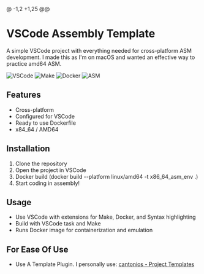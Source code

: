 @ -1,2 +1,25 @@
# VSCode Assembly Template

A simple VSCode project with everything needed for cross-platform ASM development. I made this as I'm on macOS and wanted an effective way to practice amd64 ASM.

![VSCode](https://img.shields.io/badge/VSCode-007ACC?style=for-the-badge&logo=visual-studio-code&logoColor=white)
![Make](https://img.shields.io/badge/Make-000000?style=for-the-badge&logo=makefile&logoColor=white)
![Docker](https://img.shields.io/badge/Docker-2496ED?style=for-the-badge&logo=docker&logoColor=white)
![ASM](https://img.shields.io/badge/ASM-4EAA25?style=for-the-badge&logo=hashnode&logoColor=white)

## Features
- Cross-platform
- Configured for VSCode
- Ready to use Dockerfile
- x84_64 / AMD64

## Installation
1. Clone the repository
2. Open the project in VSCode
3. Docker build (docker build --platform linux/amd64 -t x86_64_asm_env .)
4. Start coding in assembly!

## Usage
- Use VSCode with extensions for Make, Docker, and Syntax highlighting
- Build with VSCode task and Make
- Runs Docker image for containerization and emulation

## For Ease Of Use
- Use A Template Plugin. I personally use: [cantonios - Project Templates](https://marketplace.visualstudio.com/items?itemName=cantonios.project-templates)

